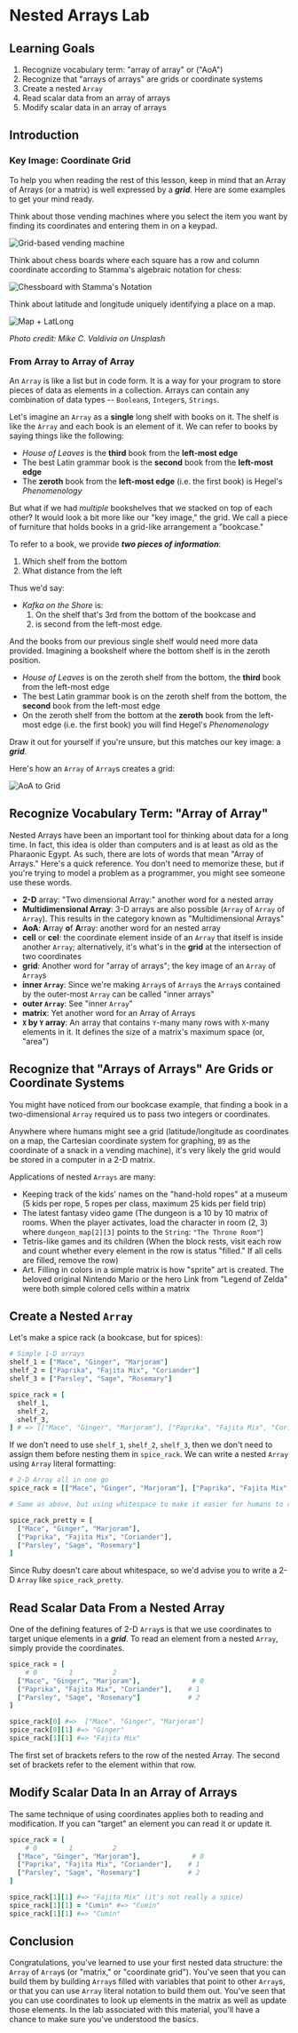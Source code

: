 # Nested Arrays Lab

## Learning Goals

1. Recognize vocabulary term: "array of array" or ("AoA")
2. Recognize that "arrays of arrays" are grids or coordinate systems
3. Create a nested `Array`
4. Read scalar data from an array of arrays
5. Modify scalar data in an array of arrays

## Introduction

### Key Image: Coordinate Grid

To help you when reading the rest of this lesson, keep in mind that an Array of
Arrays (or a matrix) is well expressed by a ***grid***. Here are some examples
to get your mind ready.

Think about those vending machines where you select the item you want by finding
its coordinates and entering them in on a keypad.

![Grid-based vending machine](https://curriculum-content.s3.amazonaws.com/programming-univbasics-5/nested-arrays-lab/vending_grid.png)

Think about chess boards where each square has a row and column coordinate
according to Stamma's algebraic notation for chess:

![Chessboard with Stamma's Notation](https://curriculum-content.s3.amazonaws.com/programming-univbasics-5/nested-arrays-lab/chess_grid.png)

Think about latitude and longitude uniquely identifying a place on a map.

![Map + LatLong](https://curriculum-content.s3.amazonaws.com/programming-univbasics-5/nested-arrays-lab/nyc_latlong_sm.png)

_Photo credit: Mike C. Valdivia on Unsplash_

### From Array to Array of Array

An `Array` is like a list but in code form. It is a way for your program to
store pieces of data as elements in a collection. Arrays can contain any
combination of data types -- `Boolean`s, `Integer`s, `Strings`.

Let's imagine an `Array` as a **single** long shelf with books on it. The shelf
is like the `Array` and each book is an element of it.  We can refer to books by
saying things like the following:

* _House of Leaves_ is the **third** book from the **left-most edge**
* The best Latin grammar book is the **second** book from the **left-most edge**
* The **zeroth** book from the **left-most edge** (i.e. the first book) is Hegel's _Phenomenology_

But what if we had _multiple_ bookshelves that we stacked on top of each other?
It would look a bit more like our "key image," the grid. We call a piece of
furniture that holds books in a grid-like arrangement a "bookcase."

To refer to a book, we provide ***two pieces of information***:

1. Which shelf from the bottom
2. What distance from the left

Thus we'd say:

* _Kafka on the Shore_ is:
  1. On the shelf that's 3rd from the bottom of the bookcase and
  2. is second from the left-most edge.

And the books from our previous single shelf would need more data provided. Imagining a bookshelf where the bottom shelf is in the zeroth position.

* _House of Leaves_ is on the zeroth shelf from the bottom, the **third** book
  from the left-most edge
* The best Latin grammar book is on the zeroth shelf from the bottom, the
  **second** book from the left-most edge
* On the zeroth shelf from the bottom at the **zeroth** book from the left-most
  edge (i.e. the first book) you will find Hegel's _Phenomenology_

Draw it out for yourself if you're unsure, but this matches our key image: a
***grid***.

Here's how an `Array` of `Array`s creates a grid:

![AoA to Grid](https://curriculum-content.s3.amazonaws.com/programming-univbasics-5/nested-arrays-lab/nested_array.png)

## Recognize Vocabulary Term: "Array of Array"

Nested Arrays have been an important tool for thinking about data for a long
time. In fact, this idea is older than computers and is at least as old as the
Pharaonic Egypt. As such, there are lots of words that mean "Array of Arrays."
Here's a quick reference. You don't need to memorize these, but if you're trying
to model a problem as a programmer, you might see someone use these words.

* **2-D** array: "Two dimensional Array:" another word for a nested array
* **Multidimensional Array**: 3-D arrays are also possible (`Array` of `Array`
  of `Array`). This results in the category known as "Multidimensional
  Arrays"
* **AoA**: **A**rray **o**f **A**rray: another word for an nested array
* **cell** or **cel**: the coordinate element inside of an `Array` that itself
  is inside another `Array`; alternatively, it's what's in the **grid** at the
  intersection of two coordinates
* **grid**: Another word for "array of arrays"; the key image of an `Array` of `Array`s
* **inner `Array`**: Since we're making `Array`s of `Array`s the `Array`s
  contained by the outer-most `Array` can be called "inner arrays"
* **outer `Array`**: See "inner `Array`"
* **matrix**: Yet another word for an Array of Arrays
* **`X` by `Y` array**: An array that contains `Y`-many many rows with `X`-many
  elements in it. It defines the size of a matrix's maximum space (or, "area")

## Recognize that "Arrays of Arrays" Are Grids or Coordinate Systems

You might have noticed from our bookcase example, that finding a book in a
two-dimensional `Array` required us to pass two integers or coordinates.

Anywhere where humans might see a grid (latitude/longitude as coordinates on a
map, the Cartesian coordinate system for graphing, `B9` as the coordinate of a
snack in a vending machine), it's very likely the grid would be stored in a
computer in a 2-D matrix.

Applications of nested `Arrays` are many:

* Keeping track of the kids' names on the "hand-hold ropes" at a museum (5 kids
  per rope, 5 ropes per class, maximum 25 kids per field trip)
* The latest fantasy video game (The dungeon is a 10 by 10 matrix of rooms. When
  the player activates, load the character in room (2, 3) where
  `dungeon_map[2][3]` points to the `String`: `"The Throne Room"`)
* Tetris-like games and its children (When the block rests, visit each row and
  count whether every element in the row is status "filled." If all cells are
  filled, remove the row)
* Art. Filling in colors in a simple matrix is how "sprite" art is created. The
  beloved original Nintendo Mario or the hero Link from "Legend of Zelda" were
  both simple colored cells within a matrix

## Create a Nested `Array`

Let's make a spice rack (a bookcase, but for spices):

```ruby
# Simple 1-D arrays
shelf_1 = ["Mace", "Ginger", "Marjoram"]
shelf_2 = ["Paprika", "Fajita Mix", "Coriander"]
shelf_3 = ["Parsley", "Sage", "Rosemary"]

spice_rack = [
  shelf_1,
  shelf_2,
  shelf_3,
] # => [["Mace", "Ginger", "Marjoram"], ["Paprika", "Fajita Mix", "Coriander"], ["Parsley", "Sage", "Rosemary"]]
```

If we don't need to use `shelf_1`, `shelf_2`, `shelf_3`, then we don't need to
assign them before nesting them in `spice_rack`.  We can write a nested `Array`
using `Array` literal formatting:

```ruby
# 2-D Array all in one go
spice_rack = [["Mace", "Ginger", "Marjoram"], ["Paprika", "Fajita Mix", "Coriander"], ["Parsley", "Sage", "Rosemary"]]

# Same as above, but using whitespace to make it easier for humans to read

spice_rack_pretty = [
  ["Mace", "Ginger", "Marjoram"],
  ["Paprika", "Fajita Mix", "Coriander"],
  ["Parsley", "Sage", "Rosemary"]
]
```

Since Ruby doesn't care about whitespace, so we'd advise you to write a 2-D
`Array` like `spice_rack_pretty`.

## Read Scalar Data From a Nested Array

One of the defining features of 2-D `Array`s is that we use coordinates to
target unique elements in a ***grid***. To read an element from a nested
`Array`, simply provide the coordinates.

```ruby
spice_rack = [
    # 0        1          2
  ["Mace", "Ginger", "Marjoram"],             # 0
  ["Paprika", "Fajita Mix", "Coriander"],    # 1
  ["Parsley", "Sage", "Rosemary"]            # 2
]

spice_rack[0] #=>  ["Mace", "Ginger", "Marjoram"]
spice_rack[0][1] #=> "Ginger"
spice_rack[1][1] #=> "Fajita Mix"
```

The first set of brackets refers to the row of the nested Array.  The second set
of brackets refer to the element within that row.

## Modify Scalar Data In an Array of Arrays

The same technique of using coordinates applies both to reading and
modification. If you can "target" an element you can read it or update it.

```ruby
spice_rack = [
    # 0        1          2
  ["Mace", "Ginger", "Marjoram"],             # 0
  ["Paprika", "Fajita Mix", "Coriander"],    # 1
  ["Parsley", "Sage", "Rosemary"]            # 2
]

spice_rack[1][1] #=> "Fajita Mix" (it's not really a spice)
spice_rack[1][1] = "Cumin" #=> "Cumin"
spice_rack[1][1] #=> "Cumin"
```

## Conclusion

Congratulations, you've learned to use your first nested data structure: the
`Array` of `Array`s (or "matrix," or "coordinate grid"). You've seen that you
can build them by building `Array`s filled with variables that point to other
`Array`s, or that you can use `Array` literal notation to build them out. You've
seen that you can use coordinates to look up elements in the matrix as well as
update those elements. In the lab associated with this material, you'll have a
chance to make sure you've understood the basics.
